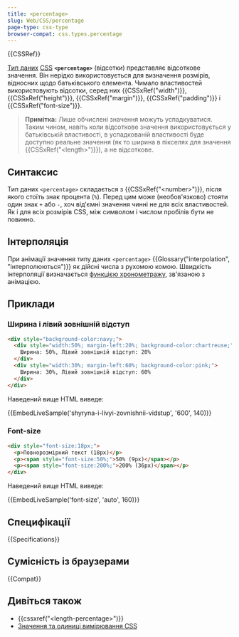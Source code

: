 ```yaml
---
title: <percentage>
slug: Web/CSS/percentage
page-type: css-type
browser-compat: css.types.percentage
---
```


{{CSSRef}}

[Тип даних](/uk/docs/Web/CSS/CSS_Types) [CSS](/uk/docs/Web/CSS) **`<percentage>`** (відсотки) представляє відсоткове значення. Він нерідко використовується для визначення розмірів, відносних щодо батьківського елемента. Чимало властивостей використовують відсотки, серед них {{CSSxRef("width")}}, {{CSSxRef("height")}}, {{CSSxRef("margin")}}, {{CSSxRef("padding")}} і {{CSSxRef("font-size")}}.

> **Примітка:** Лише обчислені значення можуть успадкуватися. Таким чином, навіть коли відсоткове значення використовується у батьківській властивості, в успадкованій властивості буде доступно реальне значення (як то ширина в пікселях для значення {{CSSxRef("&lt;length&gt;")}}), а не відсоткове.

## Синтаксис

Тип даних `<percentage>` складається з {{CSSxRef("&lt;number&gt;")}}, після якого стоїть знак процента (`%`). Перед цим може (необов'язково) стояти один знак `+` або `-`, хоч від'ємні значення чинні не для всіх властивостей. Як і для всіх розмірів CSS, між символом і числом пробілів бути не повинно.

## Інтерполяція

При анімації значення типу даних `<percentage>` {{Glossary("interpolation", "інтерполюються")}} як дійсні числа з рухомою комою. Швидкість інтерполяції визначається [функцією хронометражу](/uk/docs/Web/CSS/easing-function), зв'язаною з анімацією.

## Приклади

### Ширина і лівий зовнішній відступ

```html
<div style="background-color:navy;">
  <div style="width:50%; margin-left:20%; background-color:chartreuse;">
    Ширина: 50%, Лівий зовнішній відступ: 20%
  </div>
  <div style="width:30%; margin-left:60%; background-color:pink;">
    Ширина: 30%, Лівий зовнішній відступ: 60%
  </div>
</div>
```

Наведений вище HTML виведе:

{{EmbedLiveSample('shyryna-i-livyi-zovnishnii-vidstup', '600', 140)}}

### Font-size

```html
<div style="font-size:18px;">
  <p>Повнорозмірний текст (18px)</p>
  <p><span style="font-size:50%;">50% (9px)</span></p>
  <p><span style="font-size:200%;">200% (36px)</span></p>
</div>
```

Наведений вище HTML виведе:

{{EmbedLiveSample('font-size', 'auto', 160)}}

## Специфікації

{{Specifications}}

## Сумісність із браузерами

{{Compat}}

## Дивіться також

- {{cssxref("&lt;length-percentage&gt;")}}
- [Значення та одиниці вимірювання CSS](/uk/docs/Web/CSS/CSS_Values_and_Units)
